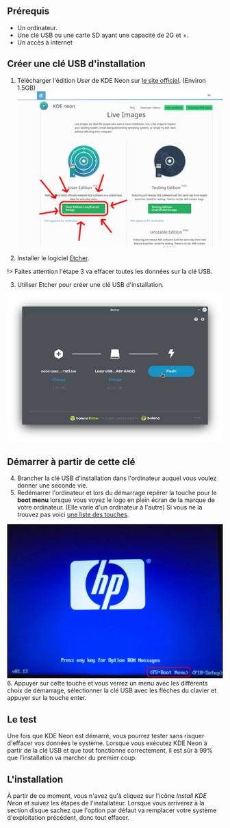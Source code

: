 ## Prérequis
- Un ordinateur.
- Une clé USB ou une carte SD ayant une capacité de 2G et +.
- Un accès à internet

## Créer une clé USB d'installation
1. Télécharger l'édition _User_ de KDE Neon sur [le site officiel](https://neon.kde.org/download). (Environ 1.5GB)
![KDE Neon](../3/image/kdeneon.png)

2. Installer le logiciel [Etcher](https://www.balena.io/etcher/).


!> Faites attention l'étape 3 va effacer toutes les données sur la clé USB.

3. Utiliser Etcher pour créer une clé USB d'installation.


![Etcher](../3/image/etcher.png)
## Démarrer à partir de cette clé
4. Brancher la clé USB d'installation dans l'ordinateur auquel vous voulez donner une seconde vie.
5. Redémarrer l'ordinateur et lors du démarrage repérer la touche pour le **boot menu** lorsque vous voyez le logo en plein écran de la marque de votre ordinateur. (Elle varie d'un ordinateur à l'autre) Si vous ne la trouvez pas voici [une liste des touches](https://pc83.fr/tools/liste-bios-key-boot-menu-key.html).


![Exemple](../3/image/boot.jpg)
6. Appuyer sur cette touche et vous verrez un menu avec les différents choix de démarrage, sélectionner la clé USB avec les flèches du clavier et appuyer sur la touche enter.

## Le test
Une fois que KDE Neon est démarré, vous pourrez tester sans risquer d'effacer vos données le système. Lorsque vous exécutez KDE Neon à partir de la clé USB et que tout fonctionne correctement, il est sûr à 99% que l'installation va marcher du premier coup.

## L'installation
À partir de ce moment, vous n'avez qu'à cliquez sur l'icône _Install KDE Neon_ et suivez les étapes de l'installateur. Lorsque vous arriverez à la section disque sachez que l'option par défaut va remplacer votre système d'exploitation précédent, donc tout effacer.
